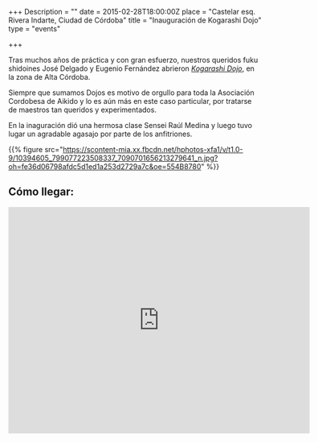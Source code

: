 +++
Description = ""
date = 2015-02-28T18:00:00Z
place = "Castelar esq. Rivera Indarte, Ciudad de Córdoba"
title = "Inauguración de Kogarashi Dojo"
type = "events"

+++

Tras muchos años de práctica y con gran esfuerzo, nuestros queridos fuku shidoines José Delgado y Eugenio Fernández abrieron [_Kogarashi Dojo_](https://www.facebook.com/kogarashi), en la zona de Alta Córdoba.

Siempre que sumamos Dojos es motivo de orgullo para toda la Asociación Cordobesa de Aikido y lo es aún más en este caso particular, por tratarse de maestros tan queridos y experimentados.

En la inaguración dió una hermosa clase Sensei Raúl Medina y luego tuvo lugar un agradable agasajo por parte de los anfitriones.

{{% figure src="https://scontent-mia.xx.fbcdn.net/hphotos-xfa1/v/t1.0-9/10394605_799077223508337_7090701656213279641_n.jpg?oh=fe36d06798afdc5d1ed1a253d2729a7c&oe=554B8780" %}}


## Cómo llegar:

<iframe src="https://www.google.com/maps/embed?pb=!1m18!1m12!1m3!1d1702.9648497058317!2d-64.17691669999999!3d-31.3885019!2m3!1f0!2f0!3f0!3m2!1i1024!2i768!4f13.1!3m3!1m2!1s0x94329841f502b675%3A0xb99d4c1e8eadf898!2sCastelar+100%2C+C%C3%B3rdoba!5e0!3m2!1sen!2sar!4v1425246350905" width="600" height="450" frameborder="0" style="border:0"></iframe>
